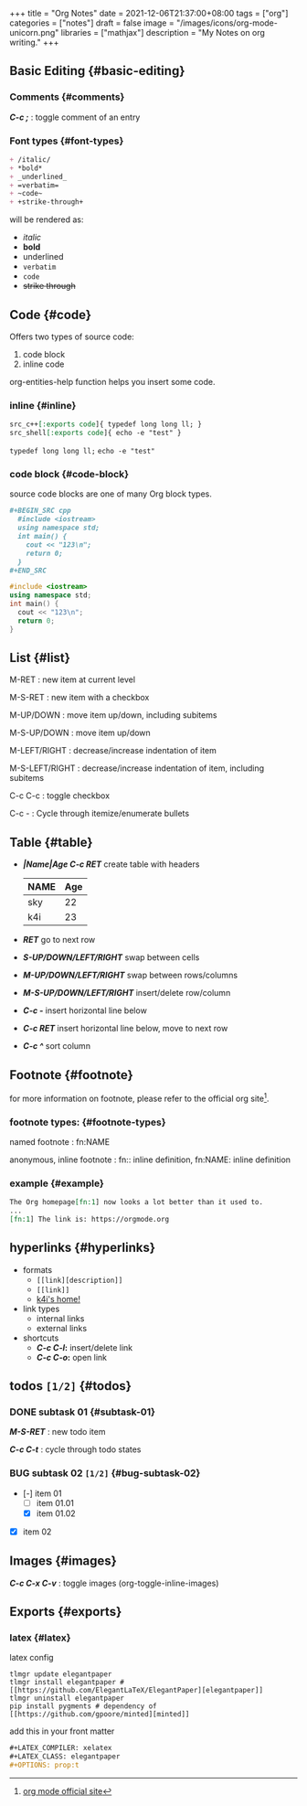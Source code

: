 +++
title = "Org Notes"
date = 2021-12-06T21:37:00+08:00
tags = ["org"]
categories = ["notes"]
draft = false
image = "/images/icons/org-mode-unicorn.png"
libraries = ["mathjax"]
description = "My Notes on org writing."
+++

## Basic Editing {#basic-editing}


### Comments {#comments}

_**C-c ;**_
: toggle comment of an entry


### Font types {#font-types}

```org
+ /italic/
+ *bold*
+ _underlined_
+ =verbatim=
+ ~code~
+ +strike-through+
```

will be rendered as:

-   _italic_
-   **bold**
-   <span class="underline">underlined</span>
-   `verbatim`
-   `code`
-   ~~strike through~~


## Code {#code}

Offers two types of source code:

1.  code block
2.  inline code

org-entities-help function helps you insert some code.


### inline {#inline}

```org
src_c++[:exports code]{ typedef long long ll; }
src_shell[:exports code]{ echo -e "test" }
```

` typedef long long ll; `
` echo -e "test" `


### code block {#code-block}

source code blocks are one of many Org block types.

```org
#+BEGIN_SRC cpp
  #include <iostream>
  using namespace std;
  int main() {
    cout << "123\n";
    return 0;
  }
#+END_SRC
```

```cpp
#include <iostream>
using namespace std;
int main() {
  cout << "123\n";
  return 0;
}
```


## List {#list}

M-RET
: new item at current level

M-S-RET
: new item with a checkbox

M-UP/DOWN
: move item up/down, including subitems

M-S-UP/DOWN
: move item up/down

M-LEFT/RIGHT
: decrease/increase indentation of item

M-S-LEFT/RIGHT
: decrease/increase indentation of item, including subitems

C-c C-c
: toggle checkbox

C-c -
: Cycle through itemize/enumerate bullets


## Table {#table}

-   _**|Name|Age C-c RET**_ create table with headers

    | NAME | Age |
    |------|-----|
    | sky  | 22  |
    | k4i  | 23  |
-   _**RET**_ go to next row
-   _**S-UP/DOWN/LEFT/RIGHT**_ swap between cells
-   _**M-UP/DOWN/LEFT/RIGHT**_ swap between rows/columns
-   _**M-S-UP/DOWN/LEFT/RIGHT**_ insert/delete row/column
-   _**C-c -**_ insert horizontal line below
-   _**C-c RET**_ insert horizontal line below, move to next row
-   _**C-c ^**_ sort column


## Footnote {#footnote}

for more information on footnote, please refer to the official org site[^fn:1].


### footnote types: {#footnote-types}

named footnote
: fn:NAME

anonymous, inline footnote
: fn:: inline definition, fn:NAME: inline definition


### example {#example}

```org
The Org homepage[fn:1] now looks a lot better than it used to.
...
[fn:1] The link is: https://orgmode.org
```


## hyperlinks {#hyperlinks}

-   formats
    -   `[[link][description]]`
    -   `[[link]]`
    -   [k4i's home!](https://k4i.top/)
-   link types
    -   internal links
    -   external links
-   shortcuts
    -   **_**C-c C-l**_:** insert/delete link
    -   **_**C-c C-o**_:** open link


## todos <code>[1/2]</code> {#todos}


### <span class="org-todo done DONE">DONE</span> subtask 01 {#subtask-01}

_**M-S-RET**_
: new todo item

_**C-c C-t**_
: cycle through todo states


### BUG subtask 02 <code>[1/2]</code> {#bug-subtask-02}

-   [-] item 01
    -   [ ] item 01.01
    -   [X] item 01.02
-   [X] item 02


## Images {#images}

_**C-c C-x C-v**_
: toggle images (org-toggle-inline-images)


## Exports {#exports}


### latex {#latex}

latex config

```shell
tlmgr update elegantpaper
tlmgr install elegantpaper # [[https://github.com/ElegantLaTeX/ElegantPaper][elegantpaper]]
tlmgr uninstall elegantpaper
pip install pygments # dependency of [[https://github.com/gpoore/minted][minted]]
```

add this in your front matter

```org
#+LATEX_COMPILER: xelatex
#+LATEX_CLASS: elegantpaper
#+OPTIONS: prop:t
```

[^fn:1]: [org mode official site](https://orgmode.org/)
